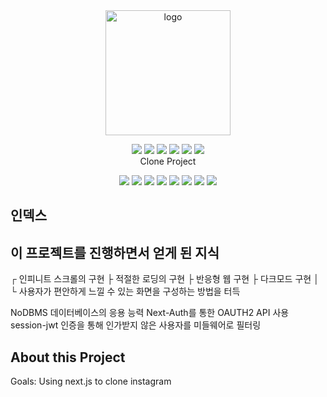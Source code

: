 <div align="center">

  <img src="https://github.com/everyt/next-instagram/assets/80094147/f90baa6f-5506-48b0-aab9-5958961c3f16.png" alt="logo" width="200" height="auto" />
  
  ![](public/images/readme/N.svg?raw=true)
  ![](public/images/readme/e.svg?raw=true)
  ![](public/images/readme/x.svg?raw=true)
  ![](public/images/readme/t.svg?raw=true)
  ![](public/images/readme/Blank.svg?raw=true)
  ![](public/images/readme/Instagram.svg?raw=true)
  <br>Clone Project
    
  <!-- Badges -->

![](https://img.shields.io/badge/GitHub-181717?style=flat-square&logo=GitHub&logoColor=white)
![](https://img.shields.io/badge/React-61DAFB?style=flat-square&logo=React&logoColor=white)
![](https://img.shields.io/badge/Next.js-000000?style=flat-square&logo=Next.js&logoColor=white)
![](https://img.shields.io/badge/TypeScript-3178C6?style=flat-square&logo=TypeScript&logoColor=white)
![](https://img.shields.io/badge/TailwindCSS-06B6D4?style=flat-square&logo=TailwindCSS&logoColor=white)
![](https://img.shields.io/badge/Eslint-4B32C3?style=flat-square&logo=Eslint&logoColor=white)
![](https://img.shields.io/badge/Prettier-F7B93E?style=flat-square&logo=Prettier&logoColor=white)
![](https://img.shields.io/badge/Firebase-FFCA28?style=flat-square&logo=Firebase&logoColor=white)

</div>

## 인덱스

## 이 프로젝트를 진행하면서 얻게 된 지식

┌ 인피니트 스크롤의 구현
├ 적절한 로딩의 구현
├ 반응형 웹 구현
├ 다크모드 구현
│
└ 사용자가 편안하게 느낄 수 있는 화면을 구성하는 방법을 터득

NoDBMS 데이터베이스의 응용 능력
Next-Auth를 통한 OAUTH2 API 사용
session-jwt 인증을 통해 인가받지 않은 사용자를 미들웨어로 필터링

## About this Project

Goals: Using next.js to clone instagram

